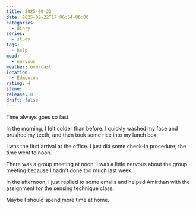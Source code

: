 ```yaml
---
title: 2025-09-22
date: 2025-09-22T17:06:54-06:00
categories:
  - diary
series:
  - study
tags:
  - help
mood:
  - nervous
weather: overcast
location:
  - Edmonton
rating: 4
stime:
release: 0
draft: false
---
```

Time always goes so fast.

In the morning, I felt colder than before. I quickly washed my face and brushed my teeth, and then took some rice into my lunch box.

I was the first arrival at the office. I just did some check-in procedure; the time went to noon. 

There was a group meeting at noon. I was a little nervous about the group meeting because I hadn't done too much last week.

In the afternoon, I just replied to some emails and helped Amirthan with the assignment for the sensing technique class.

Maybe I should spend more time at home.